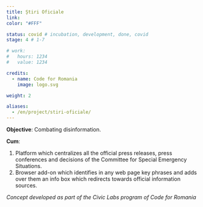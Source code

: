 ```yaml
---
title: Știri Oficiale
link:
color: "#FFF"

status: covid # incubation, development, done, covid
stage: 4 # 1-7

# work:
#   hours: 1234
#   value: 1234

credits:
  - name: Code for Romania
    image: logo.svg

weight: 2

aliases:
  - /en/project/stiri-oficiale/
---
```


**Objective**: Combating disinformation.

**Cum**:

1. Platform which centralizes all the official press releases, press conferences and decisions of the Committee for Special Emergency Situations.
2. Browser add-on which identifies in any web page key phrases and adds over them an info box which redirects towards official information sources.

*Concept developed as part of the Civic Labs program of Code for Romania*
